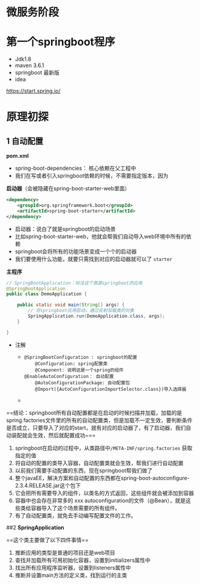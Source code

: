 # 微服务阶段





# 第一个springboot程序

* Jdk1.8
* maven 3.6.1
* springboot 最新版
* idea



https://start.spring.io/



# 原理初探

## 1 自动配置

**pom.xml**

* spring-boot-dependencies： 核心依赖在父工程中
* 我们在写或者引入springboot依赖的时候，不需要指定版本，因为



**启动器**（会被隐藏在spring-boot-starter-web里面）

```xml
<dependency>
    <groupId>org.springframework.boot</groupId>
    <artifactId>spring-boot-starter</artifactId>
</dependency>
```

* 启动器：说白了就是springboot的启动场景
* 比如spring-boot-starter-web，他就会帮我们自动导入web环境中所有的依赖
* springboot会将所有的功能场景变成一个个的启动器
* 我们要使用什么功能，就要只需找到对应的启动器就可以了 `starter`



**主程序**



```java
// SpringBootApplication：标注这个类是springboot的应用
@SpringBootApplication
public class DemoApplication {

    public static void main(String[] args) {
        // 将springboot应用启动，通过反射加载类的对象
        SpringApplication.run(DemoApplication.class, args);
    }

}
```



* 注解

  * ```
    @SpringBootConfiguration : springboot的配置
    	@Configuration: spring配置类
    	@Component: 说明这是一个spring的组件
    @EnableAutoConfiguration： 自动配置
    	@AutoConfigurationPackage: 自动配置包
    	@Import({AutoConfigurationImportSelector.class})导入选择器
    ```

  * 

==结论：springboot所有自动配置都是在启动的时候扫描并加载，加载的是spring.factories文件里的所有的自动配置类，但是加载不一定生效，要判断条件是否成立，只要导入了对应的start，就有对应的启动器了，有了启动器，我们自动装配就会生效，然后就配置成功~==



1. springboot在启动的过程中，从类路径中`/META-INF/spring.factories` 获取指定的值
2. 将自动的配置的类导入容器，自动配置类就会生效，帮我们进行自动配置
3. 以前我们需要手动配置的东西，现在springboot帮我们做了
4. 整个javaEE，解决方案和自动配置的东西都在spring-boot-autoconfigure-2.3.4.RELEASE.jar这个包下
5. 它会把所有需要导入的组件，以类名的方式返回，这些组件就会被添加到容器
6. 容器中也会存在非常多的 xxx autoconfiguration的文件（@Bean），就是这些类给容器导入了这个场景需要的所有组件。
7. 有了自动配置类，就免去手动编写配置文件的工作。





##2 **SpringApplication**

==这个类主要做了以下四件事情==

1. 推断应用的类型是普通的项目还是web项目
2. 查找并加载所有可用初始化容器，设置到initializers属性中
3. 找出所有应用程序监听器，设置到listeners属性中
4. 推断并设置main方法的定义类，找到运行的主类




